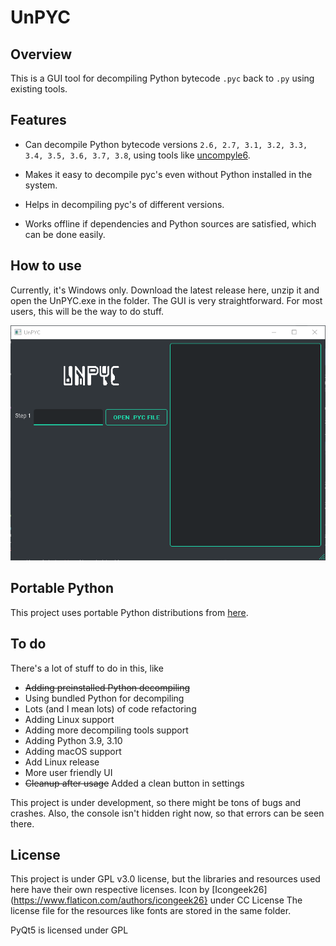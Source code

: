 # UnPYC

## Overview

This is a GUI tool for decompiling Python bytecode `.pyc` back to `.py` using existing tools.

## Features

* Can decompile Python bytecode versions `2.6, 2.7, 3.1, 3.2, 3.3, 3.4, 3.5, 3.6, 3.7, 3.8`, using tools like [uncompyle6](https://github.com/rocky/python-uncompyle6).

* Makes it easy to decompile pyc's even without Python installed in the system.

* Helps in decompiling pyc's of different versions.

* Works offline if dependencies and Python sources are satisfied, which can be done easily.

  

## How to use

Currently, it's Windows only. Download the latest release here, unzip it and open the UnPYC.exe in the folder. The GUI is very straightforward. For most users, this will be the way to do stuff.

![Example Usage](https://raw.githubusercontent.com/FuturisticGoo/UnPYC/main/example/example.gif)

## Portable Python

This project uses portable Python distributions from [here](https://github.com/FuturisticGoo/portable_python). 

## To do

There's a lot of stuff to do in this, like 

* ~~Adding preinstalled Python decompiling~~
* Using bundled Python for decompiling
* Lots (and I mean lots) of code refactoring
* Adding Linux support
* Adding more decompiling tools support
* Adding Python 3.9, 3.10
* Adding macOS support
* Add Linux release
* More user friendly UI
* ~~Cleanup after usage~~ Added a clean button in settings

This project is under development, so there might be tons of bugs and crashes. Also, the console isn't hidden right now, so that errors can be seen there.

## License

This project is under GPL v3.0 license, but the libraries and resources used here have their own respective licenses. 
Icon by [Icongeek26](https://www.flaticon.com/authors/icongeek26} under CC License
The license file for the resources like fonts are stored in the same folder.

PyQt5 is licensed under GPL
